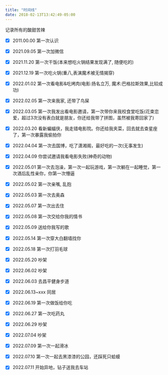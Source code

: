 ```yaml
---
title: "时间线"
date: 2018-02-13T13:42:49-05:00
---
```


记录所有的酸甜苦辣

- [x] 2011.00.00 第一次认识 
- [x] 2021.09.05 第一次加微信
- [x] 2021.11.20 第一次干饭(本来想吃火锅结果发现满了, 随便吃的)
- [x] 2021.12.19 第一次吃火锅(重八,表演魔术被无情揭穿)
- [x] 2022.01.02 第一次看电影&吃烤肉(电影:扬名立万, 魔术:巴格拉斯效果,比较成功)
- [x] 2022.02.05 第一次来我家, 还带了鸟屎
- [x] 2022.03.05 第一次我发出看电影邀请，第一次带你来我校食堂吃饭(花束恋爱，超过3次没有表白就是朋友，你还给我带了拼图，虽然被我寄回家了)
- [x] 2022.03.20 看新蝙蝠侠，我走错电影院。你还给我夹菜，回去就去查星座了，第一次暴露我偷拍你
- [x] 2022.04.04 第一次去国博，吃了潇湘阁，最好吃的一次(无事发生)
- [x] 2022.04.09 你尝试邀请我看电影失败(神奇的动物)
- [x] 2022.05.01 第一次去泡澡，第一次一起玩游戏，第一次躺在一起睡觉，第一次酒后乱性亲你，你第一次懵逼
- [x] 2022.05.02 第一次亲嘴, 乱抱
- [x] 2022.05.03 第一次去奥森
- [x] 2022.05.07 第一次出去住
- [x] 2022.05.08 第一次交给你我的情书
- [x] 2022.05.09 送给你我写的歌
- [x] 2022.05.14 第一次穿大白翻墙找你
- [x] 2022.05.18 第一次打羽毛球
- [x] 2022.05.20 吵架
- [x] 2022.06.02 吵架
- [x] 2022.06.03 去昌平健身步道
- [x] 2022.06.13~xxx 同居
- [x] 2022.06.19 第一次做饭给你吃
- [x] 2022.06.27 第一次吃药丸
- [x] 2022.06.29 吵架
- [x] 2022.07.04 吵架
- [x] 2022.07.09 第一次一起滑冰
- [x] 2022.07.10 第一次一起去黑漆漆的公园，还踩死只蛤蟆
- [x] 2022.07.11 开始异地，钻子送我去车站

